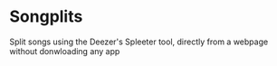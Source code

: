 # Songplits
Split songs using the Deezer's Spleeter tool, directly from a webpage without donwloading any app
